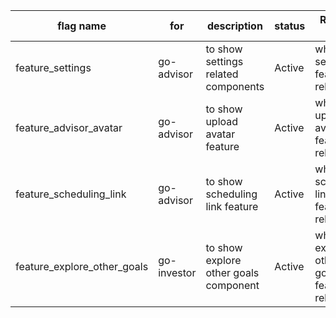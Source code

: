 | flag name               | for        | description                         | status | Removal plan                             |
|-------------------------|------------|-------------------------------------|--------|------------------------------------------|
| feature_settings        | go-advisor | to show settings related components | Active | when settings feature is released        |
| feature_advisor_avatar  | go-advisor | to show upload avatar feature       | Active | when upload avatar feature is released   |
| feature_scheduling_link | go-advisor | to show scheduling link feature     | Active | when scheduling link feature is released |
| feature_explore_other_goals | go-investor | to show explore other goals component     | Active | when explore other goals feature is released |


